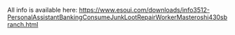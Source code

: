 All info is available here: https://www.esoui.com/downloads/info3512-PersonalAssistantBankingConsumeJunkLootRepairWorkerMasteroshi430sbranch.html
